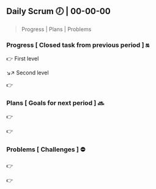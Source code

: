 ## Daily Scrum :clock7: | 00-00-00

> Progress | Plans | Problems 

### Progress [ Closed task from previous period ]  :on:

:point_right: First level

:arrow_lower_right::arrow_upper_right: Second level

:point_right:

### Plans [ Goals for next period ] :soon:

:point_right:

:point_right:

### Problems [ Challenges ] :no_entry:

:point_right:

:point_right: